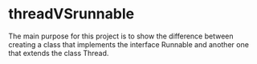 # threadVSrunnable
The main purpose for this project is to show the difference between creating a class that implements the interface Runnable and another one that extends the class Thread.
